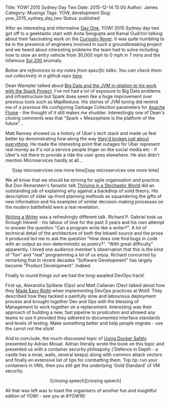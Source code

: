 Title: YOW! 2015 Sydney Day Two 
Date: 2015-12-14 15:00
Author: James 
Category: Musings 
Tags: YOW, development
Slug: yow_2015_sydney_day_two
Status: published

After an interesting and informative [Day One][yow 2015 day one], YOW! 2015 Sydney day two got off to a geektastic start with Anita Sengupta and Kamal Oudrhiri talking about their fascinating work on the [Curiosity Rover][Curiosity Rover]. It was quite humbling to be in the presence of engineers involved in such a groundbreaking project and we heard about interesting problems the team had to solve including how to slow an entry vehicle from 30,000 mph to 0 mph in 7 mins and the infamous [Sol 200][Sol 200] anomaly.

<!--more-->

_Below are references to my notes from specific talks. You can check them out collectively in a github repo [here][notes]._

Dean Wampler talked about [Big Data and the JVM in relation to his work with the Spark Project][Scala and the JVM as a Big Data Platform: Lessons from the Spark Project]. I've not had a lot of exposure to Big Data problems and infrastructure but Spark does seem like a huge improvement over previous tools such as MapReduce. His stories of JVM tuning did remind me of a previous life configuring Garbage Collection parameters for [Apache Flume][flume example plugins] - the thought of it still makes me shudder. Interestingly one of Dean's closing comments was that "Spark + Mesosphere is the platform of the future"...

Matt Ranney showed us a history of Uber's tech stack and made us feel better by demonstrating how along the way [they'd broken just about everything][Desiging for Failure: Scaling Uber's Backend by Breaking Everything]. He made the interesting point that outages for Uber represent real money as it's not a service people linger on like social media etc - if Uber's not there to provide a ride the user goes elsewhere. He also didn't mention Microservices hardly at all...

<center>![say microservices one more time][say microservices one more time]</center>

We all know that we should be striving for agile organisation and practice. But Don Reinersten's fanastic talk [Thriving in a Stochastic World][Thriving in a Stochastic World] did an outstanding job of explaining why against a backdrop of solid theory. His description of older up-front planning methods as squandering the gifts of new information and his examples of similar decision-making processes on the modern battlefield were a real revelation. 

[Writing a Writer][Writing a Writer] was a refreshingly different talk. Richard P. Gabriel took us through Inkwell - his labour of love for the past 3 years and his own attempt to answer the quesiton "Can a program write like a writer?". A lot of technical detail of the architecture of both the Inkwell source and the prose it produced led me to ask the question "How does one find bugs in code with an output as non-deterministic as poetry?". "With great difficulty" apparently. I loved one audience member's observation that this is the kind of "fun" and "real" programming a lot of us enjoy. Richard concurred by remarking that in recent decades "Software Development" has largely become "Product Development". Indeed.

Finally to round things out we had the long-awaited DevOps track!

First up, Alexandra Spillane (Ops) and Matt Callanan (Dev) talked about how they [Made Easy Right][DevOps at Wotif - Making Easy Right] when implementing DevOps practices at Wotif. They described how they tackled a painfully slow and labourious deployment process and brought together Dev and Ops with the blessing of Management to work together on a replacement. Interesting was their approach of building a new, fast pipeline to prodcution and allowed any teams to use it provided they adhered to documented interface standards and levels of testing. Make something better and help people migrate - use the carrot not the stick!

And to conclude, the much-discussed topic of [Using Docker Safely][Using Docker Safely] presented by Adrian Mouat. Adrian literally wrote the book on this topic and presented us with a container security philospohy ('Defence in Depth - a castle has a moat, walls, several keeps) along with common attack vectors and finally en extensive list of tips for combatting them. Top tip: run your containers in VMs, then you still get the underlying 'Gold Standard' of VM security.

<center>![closing speech][closing speech]</center>

All that was left was to toast the organisers of another fun and insightful edition of YOW! - see you at #YOW16!

[yow 2015 day one]: /yow_2015_sydney_day_one
[notes]:https://github.com/amorphic/yow_2015
[Engineering and Exploring the Red Planet]: https://github.com/amorphic/yow_2015/blob/master/engineering_and_exploring_the_red_planet.md
[Scala and the JVM as a Big Data Platform: Lessons from the Spark Project]: https://github.com/amorphic/yow_2015/blob/master/lessons_from_the_spark_project.md
[Desiging for Failure: Scaling Uber's Backend by Breaking Everything]: https://github.com/amorphic/yow_2015/blob/master/scaling_uber_by_breaking_everything.md
[Thriving in a Stochastic World]: https://github.com/amorphic/yow_2015/blob/master/thriving_in_a_stochastic_world.md
[Writing a Writer]: https://github.com/amorphic/yow_2015/blob/master/writing_a_writer.md
[DevOps at Wotif - Making Easy Right]: https://github.com/amorphic/yow_2015/blob/master/devops_at_wotif.md
[Using Docker Safely]: https://github.com/amorphic/yow_2015/blob/master/using_docker_safely.md
[Curiosity Rover]: http://mars.nasa.gov/msl/
[Sol 200]: http://llis.nasa.gov/lesson/11201 
[flume example plugins]: /installing-flume-0-9-4-example-plugins
[say microservices one more time]: https://farm6.staticflickr.com/5718/23736946965_e2c9425f67_z.jpg 
[closing speech]: https://farm6.staticflickr.com/5676/23629304412_81056eb80a_z.jpg 

